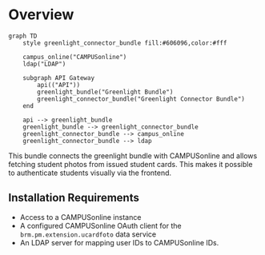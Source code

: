 # Overview

```mermaid
graph TD
    style greenlight_connector_bundle fill:#606096,color:#fff

    campus_online("CAMPUSonline")
    ldap("LDAP")

    subgraph API Gateway
        api(("API"))
        greenlight_bundle("Greenlight Bundle")
        greenlight_connector_bundle("Greenlight Connector Bundle")
    end

    api --> greenlight_bundle
    greenlight_bundle --> greenlight_connector_bundle
    greenlight_connector_bundle --> campus_online
    greenlight_connector_bundle --> ldap
```

This bundle connects the greenlight bundle with CAMPUSonline and allows fetching
student photos from issued student cards. This makes it possible to authenticate
students visually via the frontend.

## Installation Requirements

* Access to a CAMPUSonline instance
* A configured CAMPUSonline OAuth client for the `brm.pm.extension.ucardfoto` data service
* An LDAP server for mapping user IDs to CAMPUSonline IDs.
